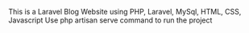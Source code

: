 This is a Laravel Blog Website using PHP, Laravel, MySql, HTML, CSS, Javascript
Use 
php artisan serve 
command to run the project